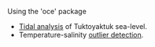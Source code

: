 Using the 'oce' package

* [Tidal analysis](tidal_analysis.html) of Tuktoyaktuk sea-level.
* Temperature-salinity [outlier detection](TS_outlier.html).

